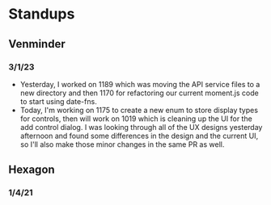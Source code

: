 # Standups

## Venminder
### 3/1/23
- Yesterday, I worked on 1189 which was moving the API service files to a new directory and then 1170 for refactoring our current moment.js code to start using date-fns.
- Today, I'm working on 1175 to create a new enum to store display types for controls, then will work on 1019 which is cleaning up the UI for the add control dialog. I was looking through all of the UX designs yesterday afternoon and found some differences in the design and the current UI, so I'll also make those minor changes in the same PR as well.

## Hexagon
### 1/4/21
